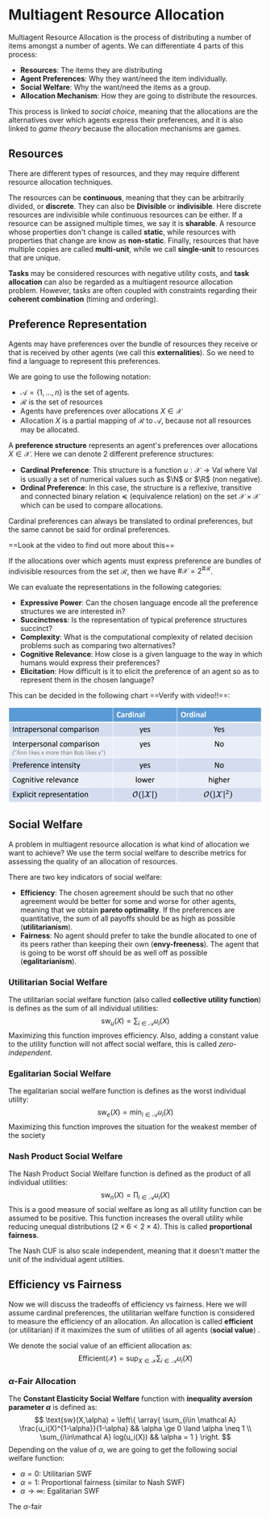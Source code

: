 # Multiagent Resource Allocation

Multiagent Resource Allocation is the process of distributing a number of items amongst a number of agents. We can differentiate 4 parts of this process:

- **Resources**: The items they are distributing
- **Agent Preferences**: Why they want/need the item individually.
- **Social Welfare**: Why the want/need the items as a group.
- **Allocation Mechanism**: How they are going to distribute the resources.

This process is linked to *social choice*, meaning that the allocations are the alternatives over which agents express their preferences, and it is also linked to *game theory* because the allocation mechanisms are games.

## Resources

There are different types of resources, and they may require different resource allocation techniques.

The resources can be **continuous**, meaning that they can be arbitrarily divided, or **discrete**. They can also be **Divisible** or **indivisible**. Here discrete resources are indivisible while continuous resources can be either. If a resource can be assigned multiple times, we say it is **sharable**. A resource whose properties don't change is called **static**, while resources with properties that change are know as **non-static**. Finally, resources that have multiple copies are called **multi-unit**, while we call **single-unit** to resources that are unique.

**Tasks** may be considered resources with negative utility costs, and **task allocation** can also be regarded as a multiagent resource allocation problem. However, tasks are often coupled with constraints regarding their **coherent combination** (timing and ordering).

## Preference Representation

Agents may have preferences over the bundle of resources they receive or that is received by other agents (we call this **externalities**). So we need to find a language to represent this preferences.

We are going to use the following notation:

- $\mathcal A=\{1,\dots,n\}$ is the set of agents.
- $\mathcal R$ is the set of resources
- Agents have preferences over allocations $X \in \mathcal X$
- Allocation $X$ is a partial mapping of $\mathcal R$ to $\mathcal A$, because not all resources may be allocated.

A **preference structure** represents an agent's preferences over allocations $X\in \mathcal X$. Here we can denote 2 different preference structures:

- **Cardinal Preference**: This structure is a function $u:\mathcal X \rightarrow \text{Val}$ where $\text{Val}$ is usually a set of numerical values such as $\N$ or $\R$ (non negative).
- **Ordinal Preference**: In this case, the structure is a reflexive, transitive and connected binary relation $\preccurlyeq$ (equivalence relation) on the set $\mathcal{X\times X}$ which can be used to compare allocations.

Cardinal preferences can always be translated to ordinal preferences, but the same cannot be said for ordinal preferences.

==Look at the video to find out more about this==

If the allocations over which agents must express preference are bundles of indivisible resources from the set $\mathcal R$, then we have ${\# \mathcal X = 2^{\#\mathcal R}}$.

We can evaluate the representations in the following categories:

- **Expressive Power**: Can the chosen language encode all the preference structures we are interested in?
- **Succinctness**: Is the representation of typical preference structures succinct?
- **Complexity**: What is the computational complexity of related decision problems such as comparing two alternatives?
- **Cognitive Relevance**: How close is a given language to the way in which humans would express their preferences?
- **Elicitation**: How difficult is it to elicit the preference of an agent so as to represent them in the chosen language?

This can be decided in the following chart ==Verify with video!!==:

<img src="Resources/Untitled/image-20201110133823780.png" alt="image-20201110133823780" style="zoom: 67%;" />

## Social Welfare

A problem in multiagent resource allocation is what kind of allocation we want to achieve? We use the term social welfare to describe metrics for assessing the quality of an allocation of resources.

There are two key indicators of social welfare:

- **Efficiency**: The chosen agreement should be such that no other agreement would be better for some and worse for other agents, meaning that we obtain **pareto optimality**. If the preferences are quantitative, the sum of all payoffs should be as high as possible (**utilitarianism**).
- **Fairness**: No agent should prefer to take the bundle allocated to one of its peers rather than keeping their own (**envy-freeness**). The agent that is going to be worst off should be as well off as possible (**egalitarianism**).

### Utilitarian Social Welfare

The utilitarian social welfare function (also called **collective utility function**) is defines as the sum of all individual utilities:
$$
\text{sw}_u(X) = \sum_{i\in \mathcal A} u_i(X)
$$
Maximizing this function improves efficiency. Also, adding a constant value to the utility function will not affect social welfare, this is called *zero-independent*.

### Egalitarian Social Welfare

The egalitarian social welfare function is defines as the worst individual utility:
$$
\text{sw}_e(X) = \min_{i\in\mathcal A} u_i(X)
$$
Maximizing this function improves the situation for the weakest member of the society

### Nash Product Social Welfare

The Nash Product Social Welfare function is defined as the product of all individual utilities:
$$
\text{sw}_n(X) = \prod_{i\in\mathcal A} u_i(X)
$$
This is a good measure of social welfare as long as all utility function can be assumed to be positive. This function increases the overall utility while reducing unequal distributions ($2\times 6 < 2 \times 4$). This is called **proportional fairness**.

The Nash CUF is also scale independent, meaning that it doesn't matter the unit of the individual agent utilities.

## Efficiency vs Fairness

Now we will discuss the tradeoffs of efficiency vs fairness. Here we will assume cardinal preferences, the utilitarian welfare function is considered to measure the efficiency of an allocation. An allocation is called **efficient** (or utilitarian) if it maximizes the sum of utilities of all agents (**social value**) .

We denote the social value of an efficient allocation as:
$$
\text{Efficient}(\mathcal X) = \sup_{X \in\mathcal X} \sum_{i\in\mathcal A}u_i(X)
$$

### $\alpha$-Fair Allocation

The **Constant Elasticity Social Welfare** function with **inequality aversion parameter $\alpha$** is defined as:
$$
\text{sw}(X,\alpha) = 
\left\{
	\array{
		\sum_{i\in \mathcal A} \frac{u_i(X)^{1-\alpha}}{1-\alpha} && \alpha \ge 0 \land \alpha \neq 1 \\
		\sum_{i\in\mathcal A} log(u_i(X)) && \alpha = 1
	}
\right.
$$
Depending on the value of $\alpha$, we are going to get the following social welfare function:

- $\alpha = 0$: Utilitarian SWF
- $\alpha = 1$: Proportional fairness (similar to Nash SWF)
- $\alpha \rightarrow \infty$: Egalitarian SWF

The $\alpha$-fair 